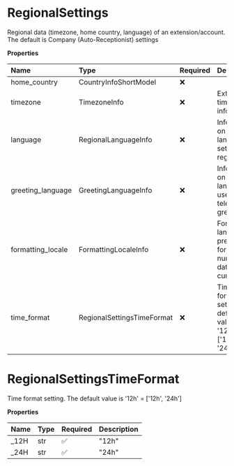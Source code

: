 # RegionalSettings

Regional data (timezone, home country, language) of an extension/account. The default is Company (Auto-Receptionist) settings

**Properties**

| Name              | Type                       | Required | Description                                                       |
| :---------------- | :------------------------- | :------- | :---------------------------------------------------------------- |
| home_country      | CountryInfoShortModel      | ❌       |                                                                   |
| timezone          | TimezoneInfo               | ❌       | Extension timezone information                                    |
| language          | RegionalLanguageInfo       | ❌       | Information on a language set as regional                         |
| greeting_language | GreetingLanguageInfo       | ❌       | Information on language used for telephony greetings              |
| formatting_locale | FormattingLocaleInfo       | ❌       | Formatting language preferences for numbers, dates and currencies |
| time_format       | RegionalSettingsTimeFormat | ❌       | Time format setting. The default value is '12h' = ['12h', '24h']  |

# RegionalSettingsTimeFormat

Time format setting. The default value is '12h' = ['12h', '24h']

**Properties**

| Name  | Type | Required | Description |
| :---- | :--- | :------- | :---------- |
| \_12H | str  | ✅       | "12h"       |
| \_24H | str  | ✅       | "24h"       |

<!-- This file was generated by liblab | https://liblab.com/ -->
